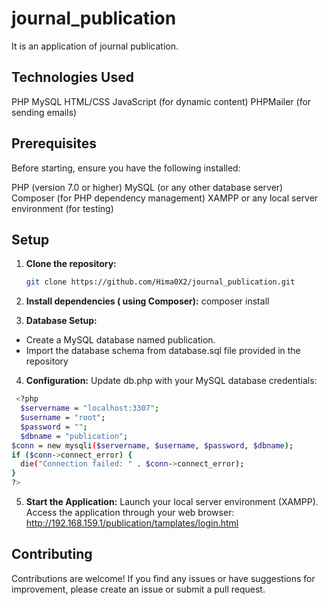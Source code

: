 # journal_publication
It is an application of journal publication.

## Technologies Used

PHP
MySQL
HTML/CSS
JavaScript (for dynamic content)
PHPMailer (for sending emails)

## Prerequisites

Before starting, ensure you have the following installed:

PHP (version 7.0 or higher)
MySQL (or any other database server)
Composer (for PHP dependency management)
XAMPP or any local server environment (for testing)

## Setup

1. **Clone the repository:**

    ```bash
    git clone https://github.com/Hima0X2/journal_publication.git
    ```
    
2. **Install dependencies ( using Composer):**
  composer install
    
3. **Database Setup:**

  - Create a MySQL database named publication.
  - Import the database schema from database.sql file provided in the repository

4. **Configuration:**
    Update db.php with your MySQL database credentials:
  ```bash
   <?php
    $servername = "localhost:3307";
    $username = "root";
    $password = "";
    $dbname = "publication";
$conn = new mysqli($servername, $username, $password, $dbname);
if ($conn->connect_error) {
    die("Connection failed: " . $conn->connect_error);
}
?>
 ```
5. **Start the Application:**
Launch your local server environment (XAMPP).
Access the application through your web browser: http://192.168.159.1/publication/tamplates/login.html
## Contributing

Contributions are welcome! If you find any issues or have suggestions for improvement, please create an issue or submit a pull request.
